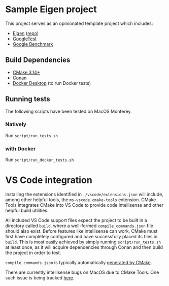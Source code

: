 # Sample Eigen project

This project serves as an opinionated template project which includes:
- [Eigen](https://eigen.tuxfamily.org/index.php?title=Main_Page) \([repo](https://gitlab.com/libeigen/eigen)\)
- [GoogleTest](https://github.com/google/googletest)
- [Google Benchmark](https://github.com/google/benchmark)

## Build Dependencies

- [CMake 3.14+](https://cmake.org/)
- [Conan](https://conan.io/)
- [Docker Desktop](https://www.docker.com/products/docker-desktop) (to run Docker tests)

## Running tests

The following scripts have been tested on MacOS Monterey.

### Natively

Run `script/run_tests.sh`

### with Docker

Run `script/run_docker_tests.sh`

# VS Code integration

Installing the extensions identified in `./vscode/extensions.json` will include, among other helpful
tools, the `ms-vscode.cmake-tools` extension. CMake Tools integrates CMake into VS Code to provide
code intellisense and other helpful build utilities.

All included VS Code support files expect the project to be built in a directory called `build`,
where a well-formed `compile_commands.json` file should also exist. Before features like
intellisense can work, CMake must first have completely configured and have successfully
placed its files in `build`. This is most easily achieved by simply running `script/run_tests.sh` at
least once, as it will acquire dependencies through Conan and then build the project in order to
test.

`compile_commands.json` is typically automatically
[generated by CMake](https://cmake.org/cmake/help/latest/variable/CMAKE_EXPORT_COMPILE_COMMANDS.html).

There are currently intellisense bugs on MacOS due to CMake Tools. One such issue is being tracked
[here](https://github.com/microsoft/vscode-cmake-tools/issues/1178).
